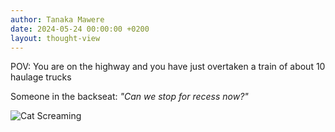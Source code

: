 ```yaml
---
author: Tanaka Mawere
date: 2024-05-24 00:00:00 +0200
layout: thought-view
---
```


POV: You are on the highway and you have just overtaken a train of about 10 haulage trucks

Someone in the backseat: _"Can we stop for recess now?"_

![Cat Screaming](https://i.imgflip.com/3i315w.jpg)